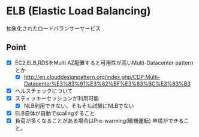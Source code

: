 # ELB (Elastic Load Balancing)
抽象化されたロードバランサーサービス

## Point
- [X] EC2,ELB,RDSをMulti AZ配置すると可用性が高いMulti-Datacenter patternとか
  - [X] http://en.clouddesignpattern.org/index.php/CDP:Multi-Datacenter%E3%83%91%E3%82%BF%E3%83%BC%E3%83%B3
- [X] ヘルスチェックについて
- [X] スティッキーセッションが利用可能
  - [X] NLB利用できない、そもそも試験にNLBでない
- [X] ELB自体が自動でscalingすること
- [X] 負荷が多くなることがある場合はPre-warming(暖機運転) 申請ができること。
